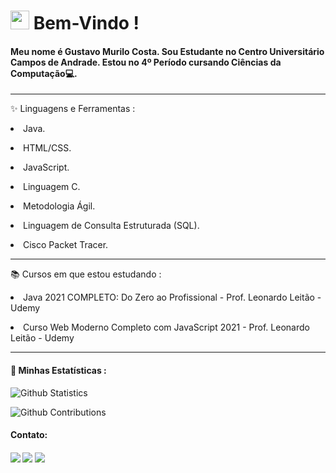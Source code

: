 <h1><img src="https://emoji.gg/assets/emoji/6207-meong-cool.gif" width="30"/> Bem-Vindo ! </h1>

<h4>Meu nome é Gustavo Murilo Costa. Sou Estudante no Centro Universitário Campos de Andrade. Estou no 4º Período cursando Ciências da Computação💻.</h4>
<p><p>

<hr>✨ Linguagens e Ferramentas :<br>

<P><li>Java.<P>
<P><li>HTML/CSS.<P>
<P><li>JavaScript.<P>
<P><li>Linguagem C.<P>
<P><li>Metodologia Ágil.<P>
<P><li>Linguagem de Consulta Estruturada (SQL).<P>
<P><li>Cisco Packet Tracer.<P>

<hr>📚 Cursos em que estou estudando :<br>
<p><li>Java 2021 COMPLETO: Do Zero ao Profissional - Prof. Leonardo Leitão - Udemy<p>
<p><li>Curso Web Moderno Completo com JavaScript 2021 - Prof. Leonardo Leitão - Udemy<p>
  
<hr><h4>🚀 Minhas Estatísticas :</h4>

[comment]: <(![Github Languages](https://github-readme-stats.vercel.app/api/top-langs/?username=Gustavo-190321&layout=compact&count_private=true))>

![Github Statistics](https://github-readme-stats.vercel.app/api/?username=Gustavo-190321&count_private=true&show_icons=true)

![Github Contributions](https://github-readme-streak-stats.herokuapp.com/?user=Gustavo-190321&hide_border=true)

<h4>Contato:<h4>
  <a href="https://www.linkedin.com/in/gustavo-costa-35124b202/" target="_blank"><img src="https://img.shields.io/badge/-LinkedIn-%230077B5?style=for-the-badge&logo=linkedin&logoColor=white" target="_blank"></a> 
  <a href="https://api.whatsapp.com/send?phone=5541991783006" target="_blank"><img src="https://img.shields.io/badge/WhatsApp-25D366?style=for-the-badge&logo=whatsapp&logoColor=white" target="_blank"></a>
  <a href="mailto:gustavomurilo.costa@gmail.com" target="_blank"><img src="https://img.shields.io/badge/Gmail-D14836?style=for-the-badge&logo=gmail&logoColor=white" target="_blank"></a>
